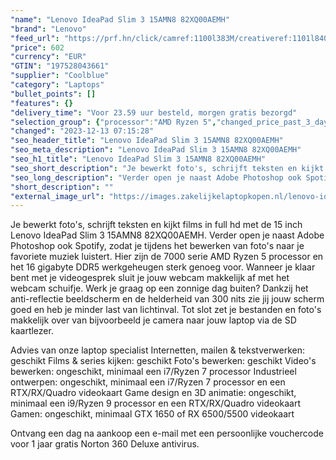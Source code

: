 ```yaml
---
"name": "Lenovo IdeaPad Slim 3 15AMN8 82XQ00AEMH"
"brand": "Lenovo"
"feed_url": "https://prf.hn/click/camref:1100l383M/creativeref:1101l84031/destination:https%3A%2F%2Fwww.coolblue.nl%2Fproduct%2F926628"
"price": 602
"currency": "EUR"
"GTIN": "197528043661"
"supplier": "Coolblue"
"category": "Laptops"
"bullet_points": []
"features": {}
"delivery_time": "Voor 23.59 uur besteld, morgen gratis bezorgd"
"selection_group": {"processor":"AMD Ryzen 5","changed_price_past_3_days":false,"product_family":"Ideapad"}
"changed": "2023-12-13 07:15:28"
"seo_header_title": "Lenovo IdeaPad Slim 3 15AMN8 82XQ00AEMH"
"seo_meta_description": "Lenovo IdeaPad Slim 3 15AMN8 82XQ00AEMH"
"seo_h1_title": "Lenovo IdeaPad Slim 3 15AMN8 82XQ00AEMH"
"seo_short_description": "Je bewerkt foto's, schrijft teksten en kijkt films in full hd met de 15 inch Lenovo IdeaPad Slim 3 15AMN8 82XQ00AEMH."
"seo_long_description": "Verder open je naast Adobe Photoshop ook Spotify, zodat je tijdens het bewerken van foto's naar je favoriete muziek luistert. Hier zijn de 7000 serie AMD Ryzen 5 processor en het 16 gigabyte DDR5 werkgeheugen sterk genoeg voor. Wanneer je klaar bent met je videogesprek sluit je jouw webcam makkelijk af met het webcam schuifje. Werk je graag op een zonnige dag buiten? Dankzij het anti-reflectie beeldscherm en de helderheid van 300 nits zie jij jouw scherm goed en heb je minder last van lichtinval. Tot slot zet je bestanden en foto's makkelijk over van bijvoorbeeld je camera naar jouw laptop via de SD kaartlezer. \r\n\r\nAdvies van onze laptop specialist\r\nInternetten, mailen & tekstverwerken: geschikt\r\nFilms & series kijken: geschikt\r\nFoto's bewerken: geschikt\r\nVideo's bewerken: ongeschikt, minimaal een i7/Ryzen 7 processor\r\nIndustrieel ontwerpen: ongeschikt, minimaal een i7/Ryzen 7 processor en een RTX/RX/Quadro videokaart\r\nGame design en 3D animatie: ongeschikt, minimaal een i9/Ryzen 9 processor en een RTX/RX/Quadro videokaart\r\nGamen: ongeschikt, minimaal GTX 1650 of RX 6500/5500 videokaart\r\n \r\nOntvang een dag na aankoop een e-mail met een persoonlijke vouchercode voor 1 jaar gratis Norton 360 Deluxe antivirus."
"short_description": ""
"external_image_url": "https://images.zakelijkelaptopkopen.nl/lenovo-ideapad-slim-3-15amn8-82xq00aemh.webp"
---
```


Je bewerkt foto's, schrijft teksten en kijkt films in full hd met de 15 inch Lenovo IdeaPad Slim 3 15AMN8 82XQ00AEMH. Verder open je naast Adobe Photoshop ook Spotify, zodat je tijdens het bewerken van foto's naar je favoriete muziek luistert. Hier zijn de 7000 serie AMD Ryzen 5 processor en het 16 gigabyte DDR5 werkgeheugen sterk genoeg voor. Wanneer je klaar bent met je videogesprek sluit je jouw webcam makkelijk af met het webcam schuifje. Werk je graag op een zonnige dag buiten? Dankzij het anti-reflectie beeldscherm en de helderheid van 300 nits zie jij jouw scherm goed en heb je minder last van lichtinval. Tot slot zet je bestanden en foto's makkelijk over van bijvoorbeeld je camera naar jouw laptop via de SD kaartlezer.

Advies van onze laptop specialist
Internetten, mailen & tekstverwerken: geschikt
Films & series kijken: geschikt
Foto's bewerken: geschikt
Video's bewerken: ongeschikt, minimaal een i7/Ryzen 7 processor
Industrieel ontwerpen: ongeschikt, minimaal een i7/Ryzen 7 processor en een RTX/RX/Quadro videokaart
Game design en 3D animatie: ongeschikt, minimaal een i9/Ryzen 9 processor en een RTX/RX/Quadro videokaart
Gamen: ongeschikt, minimaal GTX 1650 of RX 6500/5500 videokaart
 
Ontvang een dag na aankoop een e-mail met een persoonlijke vouchercode voor 1 jaar gratis Norton 360 Deluxe antivirus.